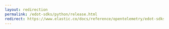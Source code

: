 ```yaml
---
layout: redirection
permalink: /edot-sdks/python/release.html
redirect: https://www.elastic.co/docs/reference/opentelemetry/edot-sdks/python/release.html
---
```

